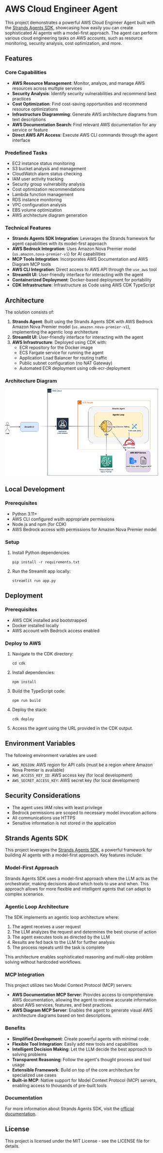 # AWS Cloud Engineer Agent

This project demonstrates a powerful AWS Cloud Engineer Agent built with the [Strands Agents SDK](https://strandsagents.com/0.1.x/), showcasing how easily you can create sophisticated AI agents with a model-first approach. The agent can perform various cloud engineering tasks on AWS accounts, such as resource monitoring, security analysis, cost optimization, and more.

## Features

### Core Capabilities
- **AWS Resource Management**: Monitor, analyze, and manage AWS resources across multiple services
- **Security Analysis**: Identify security vulnerabilities and recommend best practices
- **Cost Optimization**: Find cost-saving opportunities and recommend resource optimizations
- **Infrastructure Diagramming**: Generate AWS architecture diagrams from text descriptions
- **AWS Documentation Search**: Find relevant AWS documentation for any service or feature
- **Direct AWS API Access**: Execute AWS CLI commands through the agent interface

### Predefined Tasks
- EC2 instance status monitoring
- S3 bucket analysis and management
- CloudWatch alarm status checking
- IAM user activity tracking
- Security group vulnerability analysis
- Cost optimization recommendations
- Lambda function management
- RDS instance monitoring
- VPC configuration analysis
- EBS volume optimization
- AWS architecture diagram generation

### Technical Features
- **Strands Agents SDK Integration**: Leverages the Strands framework for agent capabilities with its model-first approach
- **AWS Bedrock Integration**: Uses Amazon Nova Premier model (`us.amazon.nova-premier-v1`) for AI capabilities
- **MCP Tools Integration**: Incorporates AWS Documentation and AWS Diagram MCP tools
- **AWS CLI Integration**: Direct access to AWS API through the `use_aws` tool
- **Streamlit UI**: User-friendly interface for interacting with the agent
- **Containerized Deployment**: Docker-based deployment for portability
- **CDK Infrastructure**: Infrastructure as Code using AWS CDK TypeScript

## Architecture

The solution consists of:

1. **Strands Agent**: Built using the Strands Agents SDK with AWS Bedrock Amazon Nova Premier model (`us.amazon.nova-premier-v1`), implementing the agentic loop architecture
2. **Streamlit UI**: User-friendly interface for interacting with the agent
3. **AWS Infrastructure**: Deployed using CDK with:
   - ECR repository for the Docker image
   - ECS Fargate service for running the agent
   - Application Load Balancer for routing traffic
   - Public subnet configuration (no NAT Gateway)
   - Automated ECR deployment using cdk-ecr-deployment

### Architecture Diagram

![AWS Cloud Engineer Agent Architecture](./aws_cloud_engineer_agent_architecture.png)

## Local Development

### Prerequisites

- Python 3.11+
- AWS CLI configured wsith appropriate permissions
- Node.js and npm (for CDK)
- AWS Bedrock access with permissions for Amazon Nova Premier model

### Setup

1. Install Python dependencies:
   ```
   pip install -r requirements.txt
   ```

2. Run the Streamlit app locally:
   ```
   streamlit run app.py
   ```

## Deployment

### Prerequisites

- AWS CDK installed and bootstrapped
- Docker installed locally
- AWS account with Bedrock access enabled

### Deploy to AWS

1. Navigate to the CDK directory:
   ```
   cd cdk
   ```

2. Install dependencies:
   ```
   npm install
   ```

3. Build the TypeScript code:
   ```
   npm run build
   ```

4. Deploy the stack:
   ```
   cdk deploy
   ```

5. Access the agent using the URL provided in the CDK output.

## Environment Variables

The following environment variables are used:

- `AWS_REGION`: AWS region for API calls (must be a region where Amazon Nova Premier is available)
- `AWS_ACCESS_KEY_ID`: AWS access key (for local development)
- `AWS_SECRET_ACCESS_KEY`: AWS secret key (for local development)

## Security Considerations

- The agent uses IAM roles with least privilege
- Bedrock permissions are scoped to necessary model invocation actions
- All communications use HTTPS
- Sensitive information is not stored in the application

## Strands Agents SDK

This project leverages the [Strands Agents SDK](https://strandsagents.com/0.1.x/), a powerful framework for building AI agents with a model-first approach. Key features include:

### Model-First Approach
Strands Agents SDK uses a model-first approach where the LLM acts as the orchestrator, making decisions about which tools to use and when. This approach allows for more flexible and intelligent agents that can adapt to complex scenarios.

### Agentic Loop Architecture
The SDK implements an agentic loop architecture where:
1. The agent receives a user request
2. The LLM analyzes the request and determines the best course of action
3. The agent executes tools as directed by the LLM
4. Results are fed back to the LLM for further analysis
5. The process repeats until the task is complete

This architecture enables sophisticated reasoning and multi-step problem solving without hardcoded workflows.

### MCP Integration
This project utilizes two Model Context Protocol (MCP) servers:
- **AWS Documentation MCP Server**: Provides access to comprehensive AWS documentation, allowing the agent to retrieve accurate information about AWS services, features, and best practices.
- **AWS Diagram MCP Server**: Enables the agent to generate visual AWS architecture diagrams based on text descriptions.

### Benefits
- **Simplified Development**: Create powerful agents with minimal code
- **Flexible Tool Integration**: Easily add new tools and capabilities
- **Intelligent Decision Making**: Let the LLM decide the best approach to solving problems
- **Transparent Reasoning**: Follow the agent's thought process and tool usage
- **Extensible Framework**: Build on top of the core architecture for specialized use cases
- **Built-in MCP**: Native support for Model Context Protocol (MCP) servers, enabling access to thousands of pre-built tools

### Documentation
For more information about Strands Agents SDK, visit the [official documentation](https://strandsagents.com/0.1.x/).

## License

This project is licensed under the MIT License - see the LICENSE file for details.
